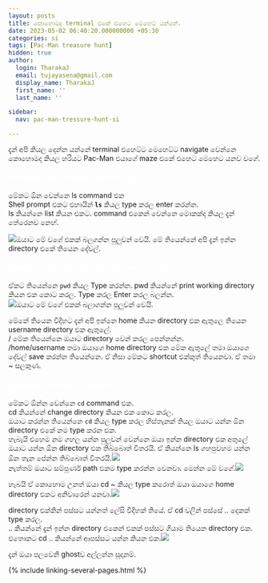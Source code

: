 ```yaml
---
layout: posts
title: කොහොමද terminal එකේ එහෙට මෙහෙට යන්නේ.
date: 2023-05-02 06:40:20.000000000 +05:30
categories: si
tags: [Pac-Man treasure hunt]
hidden: true
author:
  login: TharakaJ
  email: tujayasena@gmail.com
  display_name: TharakaJ
  first_name: ''
  last_name: ''

sidebar:
  nav: pac-man-tressure-hunt-si

---
```

<p><span>දැන් අපි කියල දෙන්න යන්නේ terminal එහෙට්ට මෙහෙට්ට navigate වෙන්නෙ කොහොමද කියල හරියට Pac-Man එයාගේ maze එකේ එහෙට මෙහෙට යනව වගේ.</span></p>
<h4><span style="color: #ffffff;">Directory එක්ක තියෙන්නෙ මොනවද බලමු.</span></h4>
<p><span>මේකට ඕන වෙන්නෙ ls command එක </span><br /><span>Shell prompt එකට එහායින් <strong><code>ls</code></strong> කියල type කරල enter කරන්න.</span><br /><span> ls කියන්නෙ list කියන එකට. command එකෙන් වෙන්නෙ මොකක්ද කියල දැන් තේරෙනව නෙහ්. </span></p>
<p><span><img src="{{ site.baseurl }}/static/2023/05/ls-e1683298768914.png" />ඔයාට මේ වගේ එකක් බලගන්න පුලුවන් වෙයි. මේ තියෙන්නේ අපි දැන් ඉන්න directory එකේ තියෙන දේවල්.</span></p>
<h4><span style="color: #ffffff;">කොහොමද අපි දැන් ඉන්න directory එක හොයාගන්නේ</span></h4>
<p><span>ඒකට තියෙන්නෙ <code>pwd</code> කියල Type කරන්න. pwd කියන්නේ print working directory කියන එක කොට කරල. Type කරල Enter කරල බලන්න.</span><br /><span><img src="{{ site.baseurl }}/static/2023/05/pwd-e1683302035396.png" />ඔයාට මේ වගේ එකක් බලාගන්න පුලුවන් වෙයි. </span></p>
<p><span>මේකේ තියෙන විදිහට දැන් අපි ඉන්නෙ home කියන directory එක ඇතුලෙ තියෙන username directory එක ඇතුලේ.</span><br /><span>/ මේක තියෙන්නෙ ඔයාට directory වෙන් කරල පෙන්නන්න.</span><br /><span>/home/username තමා ඔයාගෙ home directory එක මේක ඇතුලේ තමා ඔයාගෙ දේවල් save කරන්න තියෙන්නෙ. ඒ නිසා මේකට shortcut එක්කුත් තියෙනවා. ඒ තමා ~ සලකුණ.</span></p>
<h4><span style="color: #ffffff;">කොහොමද directory මාරු කරන්නේ.</span></h4>
<p><span>මේකට ඕන්න වෙන්නෙ <code>cd</code> command එක.</span><br /><span>cd කියන්නේ change directory කියන එක කොට කරල. </span><br /><span>ඔයාට කරන්න තියෙන්නෙ <code>cd</code> කියල type කරල හිස්තැනක් තියල ඔයාට යන්න ඕන directory එකේ නම type කරන එක. </span><br /><span>හැබැයි එහෙම නම ගහල යන්න පුලුවන් වෙන්නෙ ඔයා ඉන්න directory එක අතුලේ ඔයාට යන්න ඕන directory එක තිබ්බොත් විතරයි. ඒ කියන්නෙ ls ගහපුවහම යන්න ඕන තැන පේන්න තිබ්බොත් විතරයි.<img src="{{ site.baseurl }}/static/2023/05/cd-e1683302846898.png" /></span><br /><span> නැත්තම් ඔයාට සම්පූර්ණ path එකම type කරන්න වෙනවා. මෙන්න මේ වගේ.<img src="{{ site.baseurl }}/static/2023/05/cd_fullpath-e1683306168586.png" /></span></p>
<p><span>හැබයි ඒ කොහොම උනත් ඔයා cd ~ කියල type කරොත් ඔයා ඔයාගෙ home directory එකට අනිවාරෙන් යනවා.<img src="{{ site.baseurl }}/static/2023/05/cd-1-e1683306673104.png" /></span></p>
<p><span>directory එක්කින් පස්සට යන්නත් ලේසි විදිහක් තියේ. ඒ cd වලින් පස්සේ .. දෙකක් type කරල.</span><br /><span> .. කියන්නේ දැන් ඉන්න directory එකෙන් එකක් පස්සට ගියාම තියෙන directory එක. එතොකට cd .. කියන්නේ ආපස්සට යන්න කියන එක.<img src="{{ site.baseurl }}/static/2023/05/cd_back-e1683306829958.png" /></span></p>
<p><span>දැන් ඔයා පලවෙනි ghostව අල්ලන්න සූදානම්.</span><span></span></p>

{% include linking-several-pages.html %}